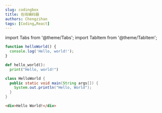 ```yaml
---
slug: codingbox
title: 在线编码器
authors: Chengzihan
tags: [Coding,React]
---
```

import Tabs from '@theme/Tabs';
import TabItem from '@theme/TabItem';

<Tabs>
<TabItem value="js" label="JavaScript">

```js live
function helloWorld() {
  console.log('Hello, world!');
}
```

</TabItem>
<TabItem value="py" label="Python">

```py live
def hello_world():
  print("Hello, world!")
```

</TabItem>
<TabItem value="java" label="Java">

```java live
class HelloWorld {
  public static void main(String args[]) {
    System.out.println("Hello, World");
  }
}
```

</TabItem>
<TabItem value="html" label="html">

```html live
<div>Hello World!</div>
```

</TabItem>
</Tabs>
